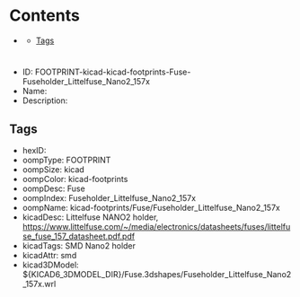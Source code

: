 



Contents
========

* [](#)
	* [Tags](#tags)

# 

- ID: FOOTPRINT-kicad-kicad-footprints-Fuse-Fuseholder_Littelfuse_Nano2_157x
- Name: 
- Description: 

## Tags

- hexID: 
- oompType: FOOTPRINT
- oompSize: kicad
- oompColor: kicad-footprints
- oompDesc: Fuse
- oompIndex: Fuseholder_Littelfuse_Nano2_157x
- oompName: kicad-footprints/Fuse/Fuseholder_Littelfuse_Nano2_157x
- kicadDesc: Littelfuse NANO2 holder, https://www.littelfuse.com/~/media/electronics/datasheets/fuses/littelfuse_fuse_157_datasheet.pdf.pdf
- kicadTags: SMD Nano2 holder
- kicadAttr: smd
- kicad3DModel: ${KICAD6_3DMODEL_DIR}/Fuse.3dshapes/Fuseholder_Littelfuse_Nano2_157x.wrl
